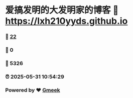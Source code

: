 # 爱搞发明的大发明家的博客 :link: https://lxh210yyds.github.io 
### :page_facing_up: [22](https://lxh210yyds.github.io/tag.html) 
### :speech_balloon: 0 
### :hibiscus: 5326 
### :alarm_clock: 2025-05-31 10:54:29 
### Powered by :heart: [Gmeek](https://github.com/Meekdai/Gmeek)

